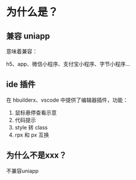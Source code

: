 # 为什么是？

## 兼容 uniapp
意味着兼容：

h5、app、微信小程序、支付宝小程序、字节小程序...

## ide 插件

在 hbuilderx、vscode 中提供了编辑器插件，功能：

1. 鼠标悬停查看示意
2. 代码提示
3. style 转 class
4. rpx 和 px 互换


## 为什么不是xxx？

不兼容uniapp